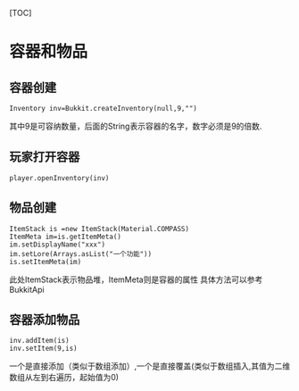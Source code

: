 [TOC]
# 容器和物品

## 容器创建
```
Inventory inv=Bukkit.createInventory(null,9,"")
```
其中9是可容纳数量，后面的String表示容器的名字，数字必须是9的倍数.

## 玩家打开容器
```
player.openInventory(inv)
```

## 物品创建
```
ItemStack is =new ItemStack(Material.COMPASS)
ItemMeta im=is.getItemMeta()
im.setDisplayName("xxx")
im.setLore(Arrays.asList("一个功能"))
is.setItemMeta(im)
```
此处ItemStack表示物品堆，ItemMeta则是容器的属性
具体方法可以参考BukkitApi

## 容器添加物品
```
inv.addItem(is)
inv.setItem(9,is)
```
一个是直接添加（类似于数组添加）,一个是直接覆盖(类似于数组插入,其值为二维数组从左到右遍历，起始值为0)




